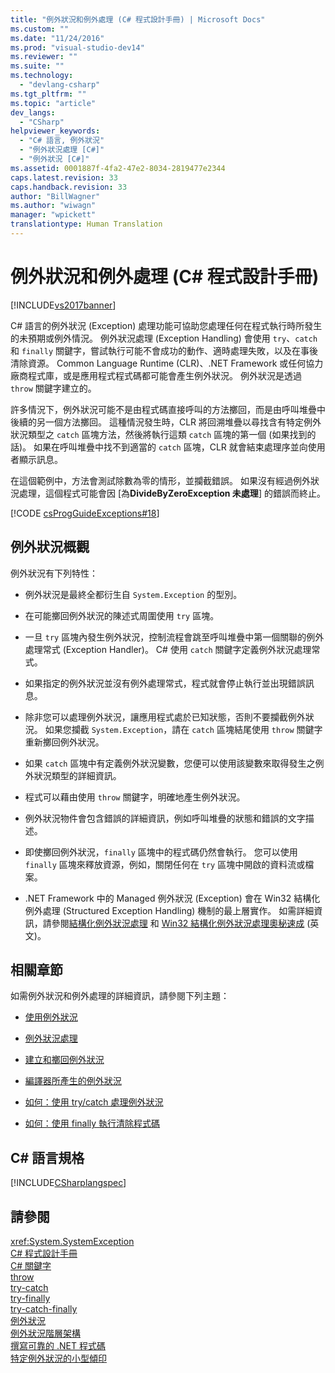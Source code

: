 ```yaml
---
title: "例外狀況和例外處理 (C# 程式設計手冊) | Microsoft Docs"
ms.custom: ""
ms.date: "11/24/2016"
ms.prod: "visual-studio-dev14"
ms.reviewer: ""
ms.suite: ""
ms.technology: 
  - "devlang-csharp"
ms.tgt_pltfrm: ""
ms.topic: "article"
dev_langs: 
  - "CSharp"
helpviewer_keywords: 
  - "C# 語言, 例外狀況"
  - "例外狀況處理 [C#]"
  - "例外狀況 [C#]"
ms.assetid: 0001887f-4fa2-47e2-8034-2819477e2344
caps.latest.revision: 33
caps.handback.revision: 33
author: "BillWagner"
ms.author: "wiwagn"
manager: "wpickett"
translationtype: Human Translation
---
```

# 例外狀況和例外處理 (C# 程式設計手冊)
[!INCLUDE[vs2017banner](../../../csharp/includes/vs2017banner.md)]

C\# 語言的例外狀況 \(Exception\) 處理功能可協助您處理任何在程式執行時所發生的未預期或例外情況。  例外狀況處理 \(Exception Handling\) 會使用 `try`、`catch` 和 `finally` 關鍵字，嘗試執行可能不會成功的動作、適時處理失敗，以及在事後清除資源。  Common Language Runtime \(CLR\)、.NET Framework 或任何協力廠商程式庫，或是應用程式程式碼都可能會產生例外狀況。  例外狀況是透過 `throw` 關鍵字建立的。  
  
 許多情況下，例外狀況可能不是由程式碼直接呼叫的方法擲回，而是由呼叫堆疊中後續的另一個方法擲回。  這種情況發生時，CLR 將回溯堆疊以尋找含有特定例外狀況類型之 `catch` 區塊方法，然後將執行這類 `catch` 區塊的第一個 \(如果找到的話\)。  如果在呼叫堆疊中找不到適當的 `catch` 區塊，CLR 就會結束處理序並向使用者顯示訊息。  
  
 在這個範例中，方法會測試除數為零的情形，並攔截錯誤。  如果沒有經過例外狀況處理，這個程式可能會因 \[為**DivideByZeroException 未處理**\] 的錯誤而終止。  
  
 [!CODE [csProgGuideExceptions#18](../CodeSnippet/VS_Snippets_VBCSharp/csProgGuideExceptions#18)]  
  
## 例外狀況概觀  
 例外狀況有下列特性：  
  
-   例外狀況是最終全都衍生自 `System.Exception` 的型別。  
  
-   在可能擲回例外狀況的陳述式周圍使用 `try` 區塊。  
  
-   一旦 `try` 區塊內發生例外狀況，控制流程會跳至呼叫堆疊中第一個關聯的例外處理常式 \(Exception Handler\)。  C\# 使用 `catch` 關鍵字定義例外狀況處理常式。  
  
-   如果指定的例外狀況並沒有例外處理常式，程式就會停止執行並出現錯誤訊息。  
  
-   除非您可以處理例外狀況，讓應用程式處於已知狀態，否則不要攔截例外狀況。  如果您攔截 `System.Exception`，請在 `catch` 區塊結尾使用 `throw` 關鍵字重新擲回例外狀況。  
  
-   如果 `catch` 區塊中有定義例外狀況變數，您便可以使用該變數來取得發生之例外狀況類型的詳細資訊。  
  
-   程式可以藉由使用 `throw` 關鍵字，明確地產生例外狀況。  
  
-   例外狀況物件會包含錯誤的詳細資訊，例如呼叫堆疊的狀態和錯誤的文字描述。  
  
-   即使擲回例外狀況，`finally` 區塊中的程式碼仍然會執行。  您可以使用 `finally` 區塊來釋放資源，例如，關閉任何在 `try` 區塊中開啟的資料流或檔案。  
  
-   .NET Framework 中的 Managed 例外狀況 \(Exception\) 會在 Win32 結構化例外處理 \(Structured Exception Handling\) 機制的最上層實作。  如需詳細資訊，請參閱[結構化例外狀況處理](/visual-cpp/cpp/structured-exception-handling-c-cpp) 和 [Win32 結構化例外狀況處理奧秘速成](http://go.microsoft.com/fwlink/?LinkId=119654) \(英文\)。  
  
## 相關章節  
 如需例外狀況和例外處理的詳細資訊，請參閱下列主題：  
  
-   [使用例外狀況](../../../csharp/programming-guide/exceptions/using-exceptions.md)  
  
-   [例外狀況處理](../../../csharp/programming-guide/exceptions/exception-handling.md)  
  
-   [建立和擲回例外狀況](../../../csharp/programming-guide/exceptions/creating-and-throwing-exceptions.md)  
  
-   [編譯器所產生的例外狀況](../../../csharp/programming-guide/exceptions/compiler-generated-exceptions.md)  
  
-   [如何：使用 try\/catch 處理例外狀況](../../../csharp/programming-guide/exceptions/how-to-handle-an-exception-using-try-catch.md)  
  
-   [如何：使用 finally 執行清除程式碼](../../../csharp/programming-guide/exceptions/how-to-execute-cleanup-code-using-finally.md)  
  
## C\# 語言規格  
 [!INCLUDE[CSharplangspec](../../../csharp/language-reference/keywords/includes/csharplangspec_md.md)]  
  
## 請參閱  
 <xref:System.SystemException>   
 [C\# 程式設計手冊](../../../csharp/programming-guide/index.md)   
 [C\# 關鍵字](../../../csharp/language-reference/keywords/index.md)   
 [throw](../../../csharp/language-reference/keywords/throw.md)   
 [try\-catch](../../../csharp/language-reference/keywords/try-catch.md)   
 [try\-finally](../../../csharp/language-reference/keywords/try-finally.md)   
 [try\-catch\-finally](../../../csharp/language-reference/keywords/try-catch-finally.md)   
 [例外狀況](../Topic/Handling%20and%20Throwing%20Exceptions.md)   
 [例外狀況階層架構](../Topic/Exception%20Hierarchy.md)   
 [撰寫可靠的 .NET 程式碼](http://go.microsoft.com/fwlink/?LinkId=112400)   
 [特定例外狀況的小型傾印](http://go.microsoft.com/fwlink/?LinkId=112408)